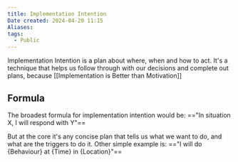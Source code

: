 ```yaml
---
title: Implementation Intention
Date created: 2024-04-20 11:15
Aliases:
tags: 
  - Public
---
```


Implementation Intention is a plan about where, when and how to act. It's a technique that helps us follow through with our decisions and complete out plans, because [[Implementation is Better than Motivation]]

## Formula

The broadest formula for implementation intention would be:
=="In situation X, I will respond with Y"==

But at the core it's any concise plan that tells us what we want to do, and what are the triggers to do it. Other simple example is:
=="I will do {Behaviour} at {Time} in {Location}"==

